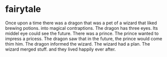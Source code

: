 # fairytale

Once upon a time there was a dragon
that was a pet of a wizard that liked
brewing potions.
into magical contraptions.
The dragon has three eyes.
Its middel eye could see the future.
There was a prince.
The prince wanted to impress a pricess.
The dragon saw that in the future, the prince would come thim him.
The dragon informed the wizard.
The wizard had a plan.
The wizard merged stuff.
and they lived happily ever after.
